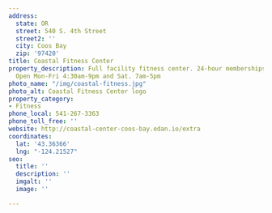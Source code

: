 ```yaml
---
address:
  state: OR
  street: 540 S. 4th Street
  street2: ''
  city: Coos Bay
  zip: '97420'
title: Coastal Fitness Center
property_description: Full facility fitness center. 24-hour memberships available.
  Open Mon-Fri 4:30am-9pm and Sat. 7am-5pm
photo_name: "/img/coastal-fitness.jpg"
photo_alt: Coastal Fitness Center logo
property_category:
- Fitness
phone_local: 541-267-3363
phone_toll_free: ''
website: http://coastal-center-coos-bay.edan.io/extra
coordinates:
  lat: '43.36366'
  lng: "-124.21527"
seo:
  title: ''
  description: ''
  imgalt: ''
  image: ''

---
```

